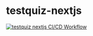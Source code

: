 # testquiz-nextjs
[![testquiz nextjs CI/CD Workflow](https://github.com/Maximo-Guk/testquiz-nextjs/actions/workflows/main.yml/badge.svg)](https://github.com/Maximo-Guk/testquiz-nextjs/actions/workflows/main.yml)
